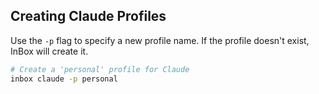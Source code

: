 ## Creating Claude Profiles

Use the `-p` flag to specify a new profile name. If the profile doesn't exist, InBox will create it.

```bash
# Create a 'personal' profile for Claude
inbox claude -p personal
```